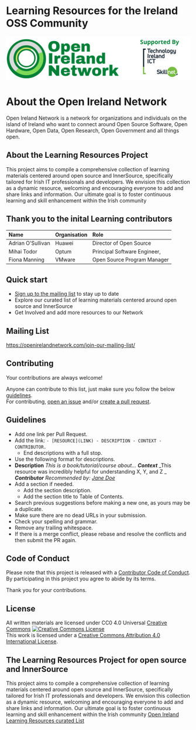 # Learning Resources for the Ireland OSS Community
<img src="Images\OIN_logo.png" width="600">

# About the Open Ireland Network

Open Ireland Network is a network for organizations and individuals on the island of Ireland who want to connect around Open Source Software, Open Hardware, Open Data, Open Research, Open Government and all things open.
## About the Learning Resources Project


This project aims to compile a comprehensive collection of learning materials centered around open source and InnerSource, specifically tailored for Irish IT professionals and developers. We envision this collection as a dynamic resource, welcoming and encouraging everyone to add and share links and information. Our ultimate goal is to foster continuous learning and skill enhancement within the Irish community


## Thank you to the inital Learning contributors

|Name                  	|Organisation   	        |Role                     			    |
| :-------------------- | :---------------------- | :-------------------------------- |
|Adrian O'Sullivan     	|Huawei 		              |Director of Open Source			      |
|Mihai Todor	       	  |Optum 			              |Principal Software Engineer,		    |
|Fiona Manning 		      |VMware 		              |Open Source Program Manager			  |

 
## Quick start

- [Sign up to the mailing list](#mailing-list) to stay up to date
- Explore our curated list of learning materials centered around open source and InnerSource 
- Get Involved and add more resources to our Network


## Mailing List

https://openirelandnetwork.com/join-our-mailing-list/

## Contributing


Your contributions are always welcome!

Anyone can contribute to this list, just make sure you follow the below [guidelines](#guidelines).\
For contributing, [open an issue](https://github.com/Open-Ireland-Network/Learning1/issues) and/or [create a pull request](https://github.com/Open-Ireland-Network/Learning1/pulls).

## Guidelines

- Add one link per Pull Request.
- Add the link: `- [RESOURCE](LINK) - DESCRIPTION - CONTEXT - CONTRIBUTOR.`
  - End descriptions with a full stop.
- Use the following format for descriptions.
- **Description** _This is a book/tutorial/course about..._ _**Context**_ _This resource was incredibly helpful for understanding X, Y, and Z _ _**Contributor**_ _Recommended by: [Jane Doe](https://github.com/janedoe)_ 
- Add a section if needed.
  - Add the section description.
  - Add the section title to Table of Contents.
- Search previous suggestions before making a new one, as yours may be a duplicate.
- Make sure there are no dead URLs in your submission.
- Check your spelling and grammar.
- Remove any trailing whitespace.
- If there is a merge conflict, please rebase and resolve the conflicts and then submit the PR again.

## Code of Conduct

Please note that this project is released with a [Contributor Code of Conduct](CODE-OF-CONDUCT).\
By participating in this project you agree to abide by its terms.

Thank you for your contributions.


## License
All written materials are licensed under
CC0 4.0 Universal [Creative Commons](LICENSE) 
<a rel="license" href="http://creativecommons.org/licenses/by/4.0/"><img alt="Creative Commons License" style="border-width:0" src="https://i.creativecommons.org/l/by/4.0/88x31.png" /></a><br />This work is licensed under a <a rel="license" href="http://creativecommons.org/licenses/by/4.0/">Creative Commons Attribution 4.0 International License</a>.

## The Learning Resources Project for open source and InnerSource
This project aims to compile a comprehensive collection of learning materials centered around open source and InnerSource, specifically tailored for Irish IT professionals and developers. We envision this collection as a dynamic resource, welcoming and encouraging everyone to add and share links and information. Our ultimate goal is to foster continuous learning and skill enhancement within the Irish community
[Open Ireland Learning Resources curated List](Learning.md)

